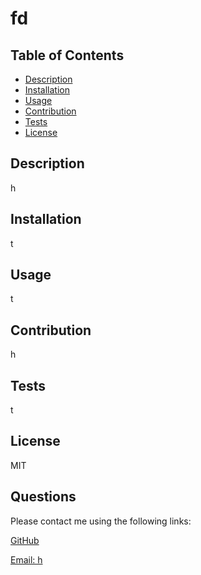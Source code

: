 
  
  # fd

  ## Table of Contents

  * [Description](#description)
  * [Installation](#installation)
  * [Usage](#usage)
  * [Contribution](#contribution)
  * [Tests](#tests)
  * [License](#license)
  
  ## Description

  h

  ## Installation

  t

  ## Usage

  t

  ## Contribution

  h

  ## Tests

  t

  ## License

  MIT

  ## Questions

  Please contact me using the following links:

  [GitHub](https://github.com/h)

  [Email: h](mailto:h)
